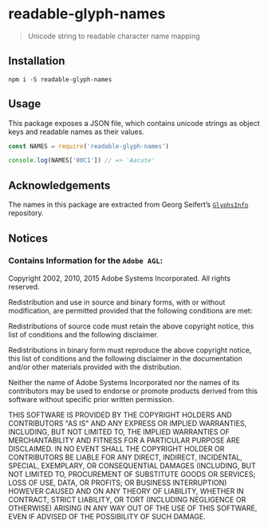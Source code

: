 # readable-glyph-names

> Unicode string to readable character name mapping


## Installation

    npm i -S readable-glyph-names


## Usage

This package exposes a JSON file, which contains unicode strings as object keys and readable names as their values.

```js
const NAMES = require('readable-glyph-names')

console.log(NAMES['00C1']) // => 'Aacute'
```


## Acknowledgements

The names in this package are extracted from Georg Seifert’s [`GlyphsInfo`](https://github.com/schriftgestalt/GlyphsInfo) repository.


## Notices

### Contains Information for the `Adobe AGL`:
Copyright 2002, 2010, 2015 Adobe Systems Incorporated. All rights reserved.

Redistribution and use in source and binary forms, with or
without modification, are permitted provided that the
following conditions are met:

Redistributions of source code must retain the above
copyright notice, this list of conditions and the following
disclaimer.

Redistributions in binary form must reproduce the above
copyright notice, this list of conditions and the following
disclaimer in the documentation and/or other materials
provided with the distribution.

Neither the name of Adobe Systems Incorporated nor the names
of its contributors may be used to endorse or promote
products derived from this software without specific prior
written permission.

THIS SOFTWARE IS PROVIDED BY THE COPYRIGHT HOLDERS AND
CONTRIBUTORS "AS IS" AND ANY EXPRESS OR IMPLIED WARRANTIES,
INCLUDING, BUT NOT LIMITED TO, THE IMPLIED WARRANTIES OF
MERCHANTABILITY AND FITNESS FOR A PARTICULAR PURPOSE ARE
DISCLAIMED. IN NO EVENT SHALL THE COPYRIGHT HOLDER OR
CONTRIBUTORS BE LIABLE FOR ANY DIRECT, INDIRECT, INCIDENTAL,
SPECIAL, EXEMPLARY, OR CONSEQUENTIAL DAMAGES (INCLUDING, BUT
NOT LIMITED TO, PROCUREMENT OF SUBSTITUTE GOODS OR SERVICES;
LOSS OF USE, DATA, OR PROFITS; OR BUSINESS INTERRUPTION)
HOWEVER CAUSED AND ON ANY THEORY OF LIABILITY, WHETHER IN
CONTRACT, STRICT LIABILITY, OR TORT (INCLUDING NEGLIGENCE OR
OTHERWISE) ARISING IN ANY WAY OUT OF THE USE OF THIS
SOFTWARE, EVEN IF ADVISED OF THE POSSIBILITY OF SUCH DAMAGE.
